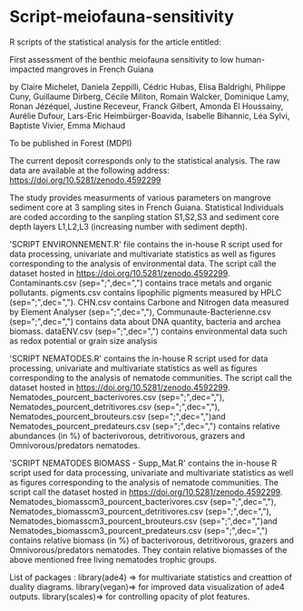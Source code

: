 # Script-meiofauna-sensitivity

R scripts of the statistical analysis for the article entitled:

First assessment of the benthic meiofauna sensitivity to low human-impacted mangroves in French Guiana

by  Claire Michelet, Daniela Zeppilli, Cédric Hubas, Elisa Baldrighi, Philippe Cuny, Guillaume Dirberg, Cécile Militon, Romain Walcker, Dominique Lamy, Ronan Jézéquel, Justine Receveur, Franck Gilbert, Amonda El Houssainy, Aurélie Dufour, Lars-Eric Heimbürger-Boavida, Isabelle Bihannic, Léa Sylvi, Baptiste Vivier, Emma Michaud

To be published in Forest (MDPI)

The current deposit corresponds only to the statistical analysis. The raw data are available at the following address: https://doi.org/10.5281/zenodo.4592299

The study provides measurments of various parameters on mangrove sediment core at 3 sampling sites in French Guiana. Statistical Individuals are coded according to the sanpling station S1,S2,S3 and sediment core depth layers L1,L2,L3 (increasing number with sediment depth).

'SCRIPT ENVIRONNEMENT.R' file contains the in-house R script used for data processing, univariate and multivariate statistics as well as figures corresponding to the analysis of environmental data. The script call the dataset hosted in https://doi.org/10.5281/zenodo.4592299. Contaminants.csv (sep=";",dec=",") contains trace metals and organic pollutants. pigments.csv contains lipophilic pigments measured by HPLC (sep=";",dec=","). CHN.csv contains Carbone and Nitrogen data measured by Element Analyser (sep=";",dec=","), Communaute-Bacterienne.csv (sep=";",dec=",") contains data about DNA quantity, bacteria and archea biomass. dataENV.csv (sep=";",dec=",") contains environmental data such as redox potential or grain size analysis

'SCRIPT NEMATODES.R' contains the in-house R script used for data processing, univariate and multivariate statistics as well as figures corresponding to the analysis of nematode communities. The script call the dataset hosted in https://doi.org/10.5281/zenodo.4592299. Nematodes_pourcent_bacterivores.csv (sep=";",dec=","), Nematodes_pourcent_detritivores.csv (sep=";",dec=","), Nematodes_pourcent_brouteurs.csv (sep=";",dec=",")and Nematodes_pourcent_predateurs.csv (sep=";",dec=",") contains relative abundances (in %) of bacterivorous, detritivorous, grazers and Omnivorous/predators nematodes.

'SCRIPT NEMATODES BIOMASS - Supp_Mat.R' contains the in-house R script used for data processing, univariate and multivariate statistics as well as figures corresponding to the analysis of nematode communities. The script call the dataset hosted in https://doi.org/10.5281/zenodo.4592299. Nematodes_biomasscm3_pourcent_bacterivores.csv (sep=";",dec=","), Nematodes_biomasscm3_pourcent_detritivores.csv (sep=";",dec=","), Nematodes_biomasscm3_pourcent_brouteurs.csv (sep=";",dec=",")and Nematodes_biomasscm3_pourcent_predateurs.csv (sep=";",dec=",") contains relative biomass (in %) of bacterivorous, detritivorous, grazers and Omnivorous/predators nematodes. They contain relative biomasses of the above mentioned free living nematodes trophic groups. 

List of packages :
library(ade4) => for multivariate statistics and creattion of duality diagrams.
library(vegan)=> for improved data visualization of ade4 outputs.
library(scales)=> for controlling opacity of plot features.
